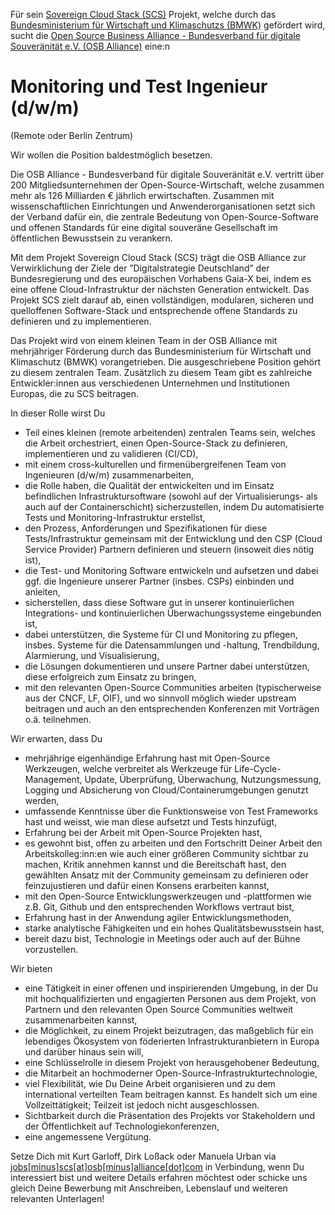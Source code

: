 Für sein [Sovereign Cloud Stack (SCS)](https://scs.community/)
Projekt, welche durch das [Bundesministerium für Wirtschaft
und Klimaschutzs (BMWK)](https://bmwk.de/) gefördert wird, sucht die
[Open Source Business Alliance - Bundesverband für digitale Souveränität e.V. (OSB Alliance)](https://osb-alliance.de/)
eine:n
# Monitoring und Test Ingenieur (d/w/m)
(Remote oder Berlin Zentrum)

Wir wollen die Position baldestmöglich besetzen.

Die OSB Alliance - Bundesverband für digitale Souveränität e.V. vertritt über
200 Mitgliedsunternehmen der Open-Source-Wirtschaft, welche zusammen mehr als
126 Milliarden &euro; jährlich erwirtschaften. Zusammen mit wissenschaftlichen
Einrichtungen und Anwenderorganisationen setzt sich der Verband dafür ein, die
zentrale Bedeutung von Open-Source-Software und offenen Standards für eine
digital souveräne Gesellschaft im öffentlichen Bewusstsein zu verankern. 

Mit dem Projekt Sovereign Cloud Stack (SCS) trägt die OSB Alliance zur
Verwirklichung der Ziele der ”Digitalstrategie Deutschland” der Bundesregierung
und des europäischen Vorhabens Gaia-X bei, indem es eine offene
Cloud-Infrastruktur der nächsten Generation entwickelt. Das Projekt SCS zielt
darauf ab, einen vollständigen, modularen, sicheren und quelloffenen
Software-Stack und entsprechende offene Standards zu definieren
und zu implementieren. 

Das Projekt wird von einem kleinen Team in der OSB Alliance mit mehrjähriger
Förderung durch das Bundesministerium für Wirtschaft und Klimaschutz (BMWK)
vorangetrieben. Die ausgeschriebene Position gehört zu diesem zentralen Team.
Zusätzlich zu diesem Team gibt es zahlreiche Entwickler:innen aus verschiedenen
Unternehmen und Institutionen Europas, die zu SCS beitragen.

In dieser Rolle wirst Du

* Teil eines kleinen (remote arbeitenden) zentralen Teams sein, welches die Arbeit orchestriert,
    einen Open-Source-Stack zu definieren, implementieren und zu validieren (CI/CD),
* mit einem cross-kulturellen und firmenübergreifenen Team von Ingenieuren (d/w/m) zusammenarbeiten,
* die Rolle haben, die Qualität der entwickelten und im Einsatz befindlichen
    Infrastruktursoftware (sowohl auf der Virtualisierungs- als auch auf der
    Containerschicht) sicherzustellen, indem Du automatisierte Tests und
    Monitoring-Infrastruktur erstellst,
* den Prozess, Anforderungen und Spezifikationen für diese Tests/Infrastruktur gemeinsam
    mit der Entwicklung und den CSP (Cloud Service Provider) Partnern definieren und
    steuern (insoweit dies nötig ist),
* die Test- und Monitoring Software entwickeln und aufsetzen und dabei ggf. die
    Ingenieure unserer Partner (insbes. CSPs) einbinden und anleiten,
* sicherstellen, dass diese Software gut in unserer kontinuierlichen
    Integrations- und kontinuierlichen Überwachungssysteme eingebunden ist,
* dabei unterstützen, die Systeme für CI und Monitoring zu pflegen, insbes.
    Systeme für die Datensammlungen und -haltung, Trendbildung, Alarmierung,
    und Visualisierung,
* die Lösungen dokumentieren und unsere Partner dabei unterstützen, diese erfolgreich
    zum Einsatz zu bringen,
* mit den relevanten Open-Source Communities arbeiten (typischerweise aus der CNCF, LF,
    OIF), und wo sinnvoll möglich wieder upstream beitragen und auch an den entsprechenden
    Konferenzen mit Vorträgen o.ä. teilnehmen.

Wir erwarten, dass Du

* mehrjährige eigenhändige Erfahrung hast mit Open-Source Werkzeugen, welche verbreitet
    als Werkzeuge für Life-Cycle-Management, Update, Überprüfung, Überwachung, Nutzungsmessung,
    Logging und Absicherung von Cloud/Containerumgebungen genutzt werden,
* umfassende Kenntnisse über die Funktionsweise von Test Frameworks hast und
    weisst, wie man diese aufsetzt und Tests hinzufügt,
* Erfahrung bei der Arbeit mit Open-Source Projekten hast,
* es gewohnt bist, offen zu arbeiten und den Fortschritt Deiner Arbeit
    den Arbeitskolleg:inn:en wie auch einer größeren Community sichtbar zu
    machen, Kritik annehmen kannst und die Bereitschaft hast, den
    gewählten Ansatz mit der Community gemeinsam zu definieren oder feinzujustieren
    und dafür einen Konsens erarbeiten kannst,
* mit den Open-Source Entwicklungswerkzeugen und -plattformen wie z.B. Git,
    Github und den entsprechenden Workflows vertraut bist,
* Erfahrung hast in der Anwendung agiler Entwicklungsmethoden,
* starke analytische Fähigkeiten und ein hohes Qualitätsbewusstsein hast,
* bereit dazu bist, Technologie in Meetings oder auch auf der Bühne vorzustellen.

Wir bieten

* eine Tätigkeit in einer offenen und inspirierenden Umgebung, in der Du mit
  hochqualifizierten und engagierten Personen aus dem Projekt, von Partnern und
  den relevanten Open Source Communities weltweit zusammenarbeiten kannst,
* die Möglichkeit, zu einem Projekt beizutragen, das maßgeblich für ein
  lebendiges Ökosystem von föderierten Infrastrukturanbietern in Europa und
  darüber hinaus sein will,
* eine Schlüsselrolle in diesem Projekt von herausgehobener Bedeutung,
* die Mitarbeit an hochmoderner Open-Source-Infrastrukturtechnologie,
* viel Flexibilität, wie Du Deine Arbeit organisieren und zu dem international
  verteilten Team beitragen kannst. Es handelt sich um eine Vollzeittätigkeit;
  Teilzeit ist jedoch nicht ausgeschlossen.
* Sichtbarkeit durch die Präsentation des Projekts vor Stakeholdern und der
  Öffentlichkeit auf Technologiekonferenzen,
* eine angemessene Vergütung.

Setze Dich mit Kurt Garloff, Dirk Loßack oder Manuela Urban via
[jobs[minus]scs[at]osb[minus]alliance[dot]com](mailto:jobs-scs@osb-alliance.com)
in Verbindung, wenn Du interessiert bist und weitere Details erfahren möchtest
oder schicke uns gleich Deine Bewerbung mit Anschreiben, Lebenslauf und
weiteren relevanten Unterlagen!

